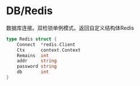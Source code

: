 # DB/Redis

数据库连接。双检锁单例模式。返回自定义结构体Redis

```go
type Redis struct {
    Connect  *redis.Client
    Ctx      context.Context
    Remains  int
    addr     string
    password string
    db       int
}
```

